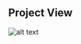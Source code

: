 ## Project View
![alt text](https://github.com/HarshSachan007/QuickSell/blob/main/ScreenShots/loader.png)

